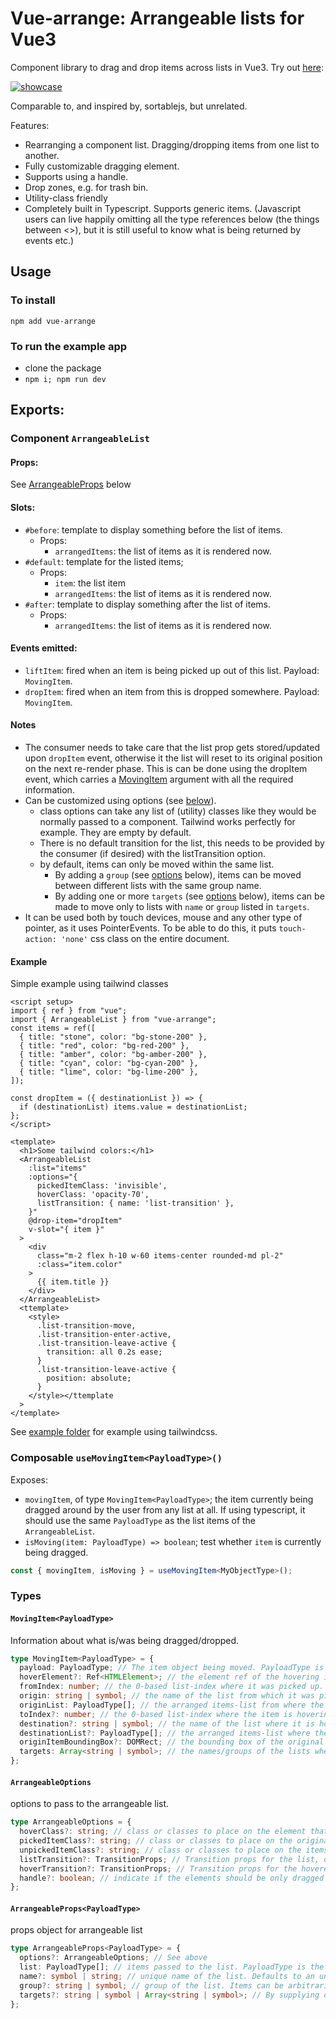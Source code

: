 # Vue-arrange: Arrangeable lists for Vue3

Component library to drag and drop items across lists in Vue3. Try out [here](https://vuereka.github.io/vue-arrange/):

[![showcase](./video/showcase1.gif)](https://vuereka.github.io/vue-arrange/)

Comparable to, and inspired by, sortablejs, but unrelated.

Features:

- Rearranging a component list. Dragging/dropping items from one list to another.
- Fully customizable dragging element.
- Supports using a handle.
- Drop zones, e.g. for trash bin.
- Utility-class friendly
- Completely built in Typescript. Supports generic items. (Javascript users can live happily omitting all the type references below (the things between <>), but it is still useful to know what is being returned by events etc.)

## Usage

### To install

```
npm add vue-arrange
```

### To run the example app

- clone the package
- `npm i; npm run dev`

## Exports:

### Component `ArrangeableList`

#### **Props:**

See [ArrangeableProps](#type-arrangeablepropspayloadtype) below

#### **Slots:**

- `#before`: template to display something before the list of items.
  - Props:
    - `arrangedItems`: the list of items as it is rendered now.
- `#default`: template for the listed items;
  - Props:
    - `item`: the list item
    - `arrangedItems`: the list of items as it is rendered now.
- `#after`: template to display something after the list of items.
  - Props:
    - `arrangedItems`: the list of items as it is rendered now.

#### **Events emitted:**

- `liftItem`: fired when an item is being picked up out of this list. Payload: `MovingItem`.
- `dropItem`: fired when an item from this is dropped somewhere. Payload: `MovingItem`.

#### **Notes**

- The consumer needs to take care that the list prop gets stored/updated upon `dropItem` event, otherwise it the list will reset to its original position on the next re-render phase. This is can be done using the dropItem event, which carries a [MovingItem](#type-movingitempayloadtype) argument with all the required information.
- Can be customized using options (see [below](#type-arrangeableoptions)).
  - class options can take any list of (utility) classes like they would be normally passed to a component. Tailwind works perfectly for example. They are empty by default.
  - There is no default transition for the list, this needs to be provided by the consumer (if desired) with the listTransition option.
  - by default, items can only be moved within the same list.
    - By adding a `group` (see [options](#type-arrangeableoptions) below), items can be moved between different lists with the same group name.
    - By adding one or more `targets` (see [options](#type-arrangeableoptions) below), items can be made to move only to lists with `name` or `group` listed in `targets`.
- It can be used both by touch devices, mouse and any other type of pointer, as it uses PointerEvents. To be able to do this, it puts `touch-action: 'none'` css class on the entire document.

#### **Example**

Simple example using tailwind classes

```vue
<script setup>
import { ref } from "vue";
import { ArrangeableList } from "vue-arrange";
const items = ref([
  { title: "stone", color: "bg-stone-200" },
  { title: "red", color: "bg-red-200" },
  { title: "amber", color: "bg-amber-200" },
  { title: "cyan", color: "bg-cyan-200" },
  { title: "lime", color: "bg-lime-200" },
]);

const dropItem = ({ destinationList }) => {
  if (destinationList) items.value = destinationList;
};
</script>

<template>
  <h1>Some tailwind colors:</h1>
  <ArrangeableList
    :list="items"
    :options="{
      pickedItemClass: 'invisible',
      hoverClass: 'opacity-70',
      listTransition: { name: 'list-transition' },
    }"
    @drop-item="dropItem"
    v-slot="{ item }"
  >
    <div
      class="m-2 flex h-10 w-60 items-center rounded-md pl-2"
      :class="item.color"
    >
      {{ item.title }}
    </div>
  </ArrangeableList>
  <ttemplate>
    <style>
      .list-transition-move,
      .list-transition-enter-active,
      .list-transition-leave-active {
        transition: all 0.2s ease;
      }
      .list-transition-leave-active {
        position: absolute;
      }
    </style></ttemplate
  >
</template>
```

See [example folder](./example/) for example using tailwindcss.

### Composable `useMovingItem<PayloadType>()`

Exposes:

- `movingItem`, of type `MovingItem<PayloadType>`; the item currently being dragged around by the user from any list at all. If using typescript, it should use the same `PayloadType` as the list items of the `ArrangeableList`.
- `isMoving(item: PayloadType) => boolean`; test whether `item` is currently being dragged.

```typescript
const { movingItem, isMoving } = useMovingItem<MyObjectType>();
```

### Types

#### `MovingItem<PayloadType>`

Information about what is/was being dragged/dropped.

```typescript
type MovingItem<PayloadType> = {
  payload: PayloadType; // The item object being moved. PayloadType is a generic object
  hoverElement?: Ref<HTMLElement>; // the element ref of the hovering item.
  fromIndex: number; // the 0-based list-index where it was picked up.
  origin: string | symbol; // the name of the list from which it was picked up.
  originList: PayloadType[]; // the arranged items-list from where the item came as it appears now.
  toIndex?: number; // the 0-based list-index where the item is hovering or being dropped.
  destination?: string | symbol; // the name of the list where it is hovering over or being dropped.
  destinationList?: PayloadType[]; // the arranged items-list where the item is hovering over or being dropped as it appears now.
  originItemBoundingBox?: DOMRect; // the bounding box of the original location of the picked item.
  targets: Array<string | symbol>; // the names/groups of the lists where this item can be dropped.
};
```

#### `ArrangeableOptions`

options to pass to the arrangeable list.

```typescript
type ArrangeableOptions = {
  hoverClass?: string; // class or classes to place on the element that is being dragged by the user
  pickedItemClass?: string; // class or classes to place on the original of the element in the list that is being picked up. Typically: 'invisible' or something like this.
  unpickedItemClass?: string; // class or classes to place on the items that are _not_ being picked up
  listTransition?: TransitionProps; // Transition props for the list, dictating how moving, removing and adding items to the list looks. See: Vue TransitionGroup documentation.
  hoverTransition?: TransitionProps; // Transition props for the hovered element. See: Vue Transition docuemntation.
  handle?: boolean; // indicate if the elements should be only dragged using a handle. If so, any descendant elements with attribute: 'name="handle"' are used as a handle.
};
```

#### `ArrangeableProps<PayloadType>`

props object for arrangeable list

```typescript
type ArrangeableProps<PayloadType> = {
  options?: ArrangeableOptions; // See above
  list: PayloadType[]; // items passed to the list. PayloadType is the generic object type used by ArrangeableList.
  name?: symbol | string; // unique name of the list. Defaults to an unnamed symbol. Advised is to use a named symbol.
  group?: string | symbol; // group of the list. Items can be arbitrarily moved across member lists of this group.
  targets?: string | symbol | Array<string | symbol>; // By supplying one or more targets, items from this list can only be moved to other groups/lists named in 'targets' (using the name/group).
};
```
